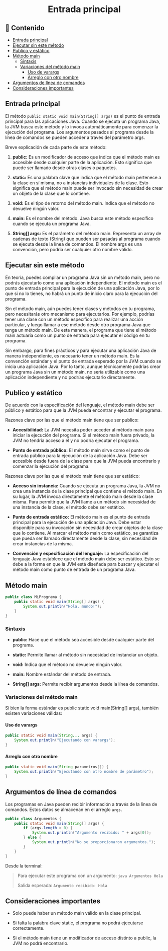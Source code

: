 <h1 align="center">Entrada principal</h1>

<h2>📑 Contenido</h2>

- [Entrada principal](#entrada-principal)
- [Ejecutar sin este método](#ejecutar-sin-este-método)
- [Publico y estático](#publico-y-estático)
- [Método main](#método-main)
  - [Sintaxis](#sintaxis)
  - [Variaciones del método main](#variaciones-del-método-main)
    - [Uso de varargs](#uso-de-varargs)
    - [Arreglo con otro nombre](#arreglo-con-otro-nombre)
- [Argumentos de línea de comandos](#argumentos-de-línea-de-comandos)
- [Consideraciones importantes](#consideraciones-importantes)

## Entrada principal

El método `public static void main(String[] args)` es el punto de entrada principal para las aplicaciones Java. Cuando se ejecuta un programa Java, la JVM busca este método y lo invoca automáticamente para comenzar la ejecución del programa. Los argumentos pasados al programa desde la línea de comandos se pueden acceder a través del parámetro args.

Breve explicación de cada parte de este método:

1. **public:** Es un modificador de acceso que indica que el método main es accesible desde cualquier parte de la aplicación. Esto significa que puede ser llamado desde otras clases o paquetes.

2. **static:** Es una palabra clave que indica que el método main pertenece a la clase en sí misma, no a instancias individuales de la clase. Esto significa que el método main puede ser invocado sin necesidad de crear un objeto de la clase que lo contiene.

3. **void:** Es el tipo de retorno del método main. Indica que el método no devuelve ningún valor.

4. **main:** Es el nombre del método. Java busca este método específico cuando se ejecuta un programa Java.

5. **String[] args:** Es el parámetro del método main. Representa un array de cadenas de texto (String) que pueden ser pasadas al programa cuando se ejecuta desde la línea de comandos. El nombre args es una convención, pero podría ser cualquier otro nombre válido.

## Ejecutar sin este método

En teoría, puedes compilar un programa Java sin un método main, pero no podrás ejecutarlo como una aplicación independiente. El método main es el punto de entrada principal para la ejecución de una aplicación Java, por lo que si no lo tienes, no habrá un punto de inicio claro para la ejecución del programa.

Sin el método main, aún puedes tener clases y métodos en tu programa, pero necesitarás otro mecanismo para ejecutarlos. Por ejemplo, podrías tener una clase con un método específico para realizar una acción particular, y luego llamar a ese método desde otro programa Java que tenga un método main. De esta manera, el programa que tiene el método main actuaría como un punto de entrada para ejecutar el código en tu programa.

Sin embargo, para fines prácticos y para ejecutar una aplicación Java de manera independiente, es necesario tener un método main. Es la convención estándar y el punto de entrada esperado por la JVM cuando se inicia una aplicación Java. Por lo tanto, aunque técnicamente podrías crear un programa Java sin un método main, no sería utilizable como una aplicación independiente y no podrías ejecutarlo directamente.

## Publico y estático

De acuerdo con la especificación del lenguaje, el método main debe ser público y estático para que la JVM pueda encontrar y ejecutar el programa.

Razones clave por las que el método main tiene que ser publico:

- **Accesibilidad:** La JVM necesita poder acceder al método main para iniciar la ejecución del programa. Si el método main fuera privado, la JVM no tendría acceso a él y no podría ejecutar el programa.

- **Punto de entrada público:** El método main sirve como el punto de entrada público para la ejecución de la aplicación Java. Debe ser accesible desde fuera de la clase para que la JVM pueda encontrarlo y comenzar la ejecución del programa.

Razones clave por las que el método main tiene que ser estático:

- **Acceso sin instancia:** Cuando se ejecuta un programa Java, la JVM no crea una instancia de la clase principal que contiene el método main. En su lugar, la JVM invoca directamente el método main desde la clase misma. Para permitir que la JVM llame a un método sin necesidad de una instancia de la clase, el método debe ser estático.

- **Punto de entrada estático:** El método main es el punto de entrada principal para la ejecución de una aplicación Java. Debe estar disponible para su invocación sin necesidad de crear objetos de la clase que lo contiene. Al marcar el método main como estático, se garantiza que pueda ser llamado directamente desde la clase, sin necesidad de crear instancias de la misma.

- **Convención y especificación del lenguaje:** La especificación del lenguaje Java establece que el método main debe ser estático. Esto se debe a la forma en que la JVM está diseñada para buscar y ejecutar el método main como punto de entrada de un programa Java.

## Método main

```java
public class MiPrograma {
    public static void main(String[] args) {
        System.out.println("Hola, mundo!");
    }
}
```

### Sintaxis

- **public:** Hace que el método sea accesible desde cualquier parte del programa.

- **static:** Permite llamar al método sin necesidad de instanciar un objeto.

- **void:** Indica que el método no devuelve ningún valor.

- **main:** Nombre estándar del método de entrada.

- **String[] args:** Permite recibir argumentos desde la línea de comandos.

### Variaciones del método main

Si bien la forma estándar es public static void main(String[] args), también existen variaciones válidas:

#### Uso de varargs

```java
public static void main(String... args) {
    System.out.println("Ejecutando con varargs");
}
```

#### Arreglo con otro nombre

```java
public static void main(String parametros[]) {
    System.out.println("Ejecutando con otro nombre de parámetro");
}
```

## Argumentos de línea de comandos

Los programas en Java pueden recibir información a través de la línea de comandos. Estos datos se almacenan en el arreglo `args`.

```java
public class Argumentos {
    public static void main(String[] args) {
        if (args.length > 0) {
            System.out.println("Argumento recibido: " + args[0]);
        } else {
            System.out.println("No se proporcionaron argumentos.");
        }
    }
}
```

Desde la terminal:

> Para ejecutar este programa con un argumento: `java Argumentos Hola`
>
> Salida esperada: `Argumento recibido: Hola`

## Consideraciones importantes

- Solo puede haber un método main válido en la clase principal.

- Si falta la palabra clave static, el programa no podrá ejecutarse correctamente.

- Si el método main tiene un modificador de acceso distinto a public, la JVM no podrá encontrarlo.
